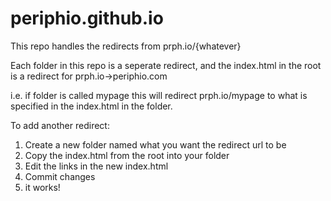 # periphio.github.io

This repo handles the redirects from prph.io/{whatever} 

Each folder in this repo is a seperate redirect, and the index.html in the root is a redirect for prph.io->periphio.com

i.e. if folder is called mypage this will redirect prph.io/mypage to what is specified in the index.html in the folder.

To add another redirect:
1. Create a new folder named what you want the redirect url to be
2. Copy the index.html from the root into your folder
3. Edit the links in the new index.html
4. Commit changes
5. it works!
